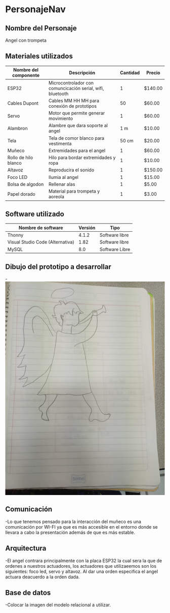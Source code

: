 # PersonajeNav

## Nombre del Personaje
Angel con trompeta

## Materiales utilizados
|Nombre del componente | Descripción | Cantidad | Precio |
| - | - | - | - | 
|ESP32|Microcontrolador con comuncicación serial, wifi, bluetooth|1|$140.00|
|Cables Dupont|Cables MM HH MH para conexión de prototipos|50|$60.00|
|Servo|Motor que permite generar movimiento|1|$60.00|
|Alambron|Alambre que dara soporte al angel|1 m|$10.00|
|Tela|Tela de comor blanco para vestimenta|50 cm|$20.00|
|Muñeco|Extremidades para el angel|1|$60.00|
|Rollo de hilo blanco|Hilo para bordar extremidades y ropa|1|$10.00|
|Altavoz|Reproducira el sonido|1|$150.00|
|Foco LED|Ilumia al angel|1|$15.00|
|Bolsa de algodon|Rellenar alas|1|$5.00|
|Papel dorado|Material para trompeta y aoreola|1|$3.00|

## Software utilizado
|Nombre de software|Versión|Tipo|
|-|-|-|
|Thonny|4.1.2|Software libre|
|Visual Studio Code (Alternativa)|1.82|Software libre|
|MySQL|8.0|Software Libre|

## Dibujo del prototipo a desarrollar
-![Prototipo ](https://github.com/Alejandrox666/Personaje_Navideno/blob/main/WhatsApp%20Image%202023-09-28%20at%205.13.07%20PM%20(1).jpeg)

## Comunicación
-Lo que tenemos pensado para la interacción del muñeco es una comunicación por WI-FI ya que es más accesible en el entorno donde se llevara a cabo la presentación además de que es más estable.

## Arquitectura
-El angel contrara principalmente con la placa ESP32 la cual sera la que de ordenes a nuestros actuadores, los actuadores que utilizaeemos son los siguientes: foco led, servo y altavoz.
Al dar una orden especifica el angel actuara deacuerdo a la orden dada.

## Base de datos
-Colocar la imagen del modelo relacional a utilizar.
